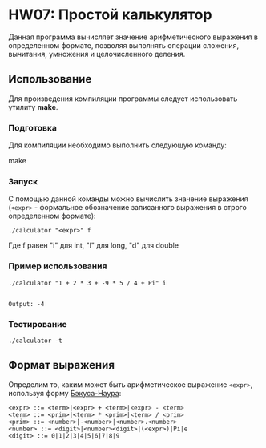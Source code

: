# HW07: Простой калькулятор

Данная программа вычисляет значение арифметического выражения в определенном формате, позволяя выполнять операции сложения, вычитания, умножения и целочисленного деления.
## Использование
Для произведения компиляции программы следует использовать утилиту **make**.
### Подготовка
Для компиляции необходимо выполнить следующую команду:

make

### Запуск
С помощью данной команды можно вычислить значение выражения (```<expr>``` - формальное обозначение записанного выражения в строго определенном формате):

    ./calculator "<expr>" f

Где f равен "i" для int, "l" для long, "d" для double

### Пример использования


    ./calculator "1 + 2 * 3 + -9 * 5 / 4 + Pi" i


    Output: -4

### Тестирование 
    
    ./calculator -t

## Формат выражения
Определим то, каким может быть арифметическое выражение ```<expr>```, используя форму <a href="https://en.wikipedia.org/wiki/Backus–Naur_form">Бэкуса-Наура</a>:

    <expr> ::= <term>|<expr> + <term>|<expr> - <term>
    <term> ::= <prim>|<term> * <prim>|<term> / <prim>
    <prim> ::= <number>|-<number>|<number>.<number>
    <number> ::= <digit>|<number><digit>|(<expr>)|Pi|e
    <digit> ::= 0|1|2|3|4|5|6|7|8|9
